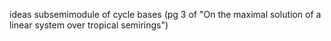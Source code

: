 ideas
subsemimodule of cycle bases (pg 3 of "On the maximal solution of a linear system over tropical semirings")
